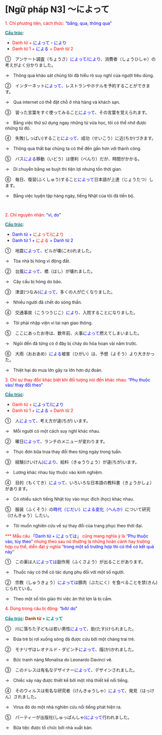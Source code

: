 # [Ngữ pháp N3] ～によって
<div class="entry-content">
<p><span style="color: #ff0000;">1. Chỉ phương tiện, cách thức:</span> <span style="color: #0000ff;">“bằng, qua, thông qua”</span></p>
<p><span style="text-decoration: underline;"><span style="color: #008080;"><strong>Cấu trúc</strong></span></span>:</p>
<ul>
<li><span style="color: #ff0000;">Danh từ + <span style="color: #0000ff;">によって・により</span></span></li>
<li><span style="color: #ff0000;">Danh từ 1 +<span style="color: #0000ff;"> による</span> + Danh từ 2</span></li>
</ul>
<p>①　アンケート調査（ちょうさ）<span style="color: #0000ff;">によって/により</span>、消費者（しょうひしゃ）の考えがよく分かりました。</p>
<p>→　Thông qua khảo sát chúng tôi đã hiểu rõ suy nghĩ của người tiêu dùng.</p>
<p>②　インターネット<span style="color: #0000ff;">によって</span>、レストランやホテルを予約することができます。</p>
<p>→　Qua internet có thể đặt chỗ ở nhà hàng và khách sạn.</p>
<p>③　習った言葉をすぐ使ってみること<span style="color: #0000ff;">によって</span>、その言葉を覚えられます。</p>
<p>→　Bằng việc thử sử dụng ngay những từ vừa học, tôi có thể nhớ được những từ đó.</p>
<p>④　失敗(しっぱい)すること<span style="color: #0000ff;">によって</span>、成功（せいこう）に近(ちか)づきます。</p>
<p>→　Thông qua thất bại chúng ta có thể đến gần hơn với thành công.</p>
<p>⑤　バス<span style="color: #0000ff;">による</span>移動（いどう）は便利（べんり）だが、時間がかかる。</p>
<p>→　Di chuyển bằng xe buýt thì tiện lợi nhưng tốn thời gian.</p>
<p>⑥　毎日、復習(ふくしゅう)すること<span style="color: #0000ff;">によって</span>日本語が上達（じょうたつ）します。</p>
<p>→　Bằng việc luyện tập hàng ngày, tiếng Nhật của tôi đã tiến bộ.</p>

<br/>
</p>
<p><span style="color: #0000ff;"><span style="color: #ff0000;">2. Chỉ nguyên nhân</span>: “vì, do”</span></p>
<p><span style="text-decoration: underline;"><span style="color: #008080;"><strong>Cấu trúc</strong></span></span>:</p>
<ul>
<li><span style="color: #0000ff;">Danh từ +<span style="color: #ff0000;"> によって/により</span></span></li>
<li><span style="color: #0000ff;">Danh từ 1 + <span style="color: #ff0000;">による</span> + Danh từ 2</span></li>
</ul>
<p>①　地震<span style="color: #0000ff;">によって</span>、ビルが壊(こわ)れました。</p>
<p>→　Tòa nhà bị hỏng vì động đất.</p>
<p>②　台風<span style="color: #0000ff;">によって</span>、橋（はし）が壊れました。</p>
<p>→　Cây cầu bị hỏng do bão.</p>
<p>③　津波(つなみ)<span style="color: #0000ff;">によって</span>、多くの人が亡くなりました。</p>
<p>→　Nhiều người đã chết do sóng thần.</p>
<p>④　交通事故（こうつうじこ）<span style="color: #0000ff;">により</span>、入院することになりました。</p>
<p>→　Tôi phải nhập viện vì tai nạn giao thông.</p>
<p>⑤　ここにあったお寺は、数年前、火事<span style="color: #0000ff;">によって</span>燃えてしまいました。</p>
<p>→　Ngôi đền đã từng có ở đây bị cháy do hỏa hoạn vài năm trước.</p>
<p>⑥　大雨（おおあめ）<span style="color: #0000ff;">による</span>被害（ひがい）は、予想（よそう）より大きかった。</p>
<p>→　Thiệt hại do mưa lớn gây ra lớn hơn dự đoán.</p>
<p><span style="color: #ff0000;">3. Chỉ sự thay đổi/ khác biệt khi đối tượng nói đến khác nhau: <span style="color: #0000ff;">“Phụ thuộc vào/ thay đổi theo”</span></span></p>
<p><span style="text-decoration: underline;"><span style="color: #008080;"><strong>Cấu trúc</strong></span></span>:</p>
<ul>
<li><span style="color: #ff0000;">Danh từ + <span style="color: #0000ff;">によって/により</span></span></li>
<li><span style="color: #ff0000;">Danh từ 1 + <span style="color: #0000ff;">による</span> + Danh từ 2</span></li>
</ul>
<p>①　人<span style="color: #0000ff;">によって</span>、考え方が違(ちが) います。</p>
<p>→　Mỗi người có một cách suy nghĩ khác nhau.</p>
<p>②　曜日<span style="color: #0000ff;">によって</span>、ランチのメニューが変わります。</p>
<p>→　Thực đơn bữa trưa thay đổi theo từng ngày trong tuần.</p>
<p>③　経験(けいけん)<span style="color: #0000ff;">により</span>、給料（きゅうりょう）が違(ちが)います。</p>
<p>→　Lương khác nhau tùy thuộc vào kinh nghiệm.</p>
<p>④　目的（もくてき）<span style="color: #0000ff;">によって</span>、いろいろな日本語の教科書（きょうかしょ）があります。</p>
<p>→　Có nhiều sách tiếng Nhật tùy vào mục đích (học) khác nhau.</p>
<p>⑤　服装（ふくそう）の<span style="color: #0000ff;">時代（じだい）による変化（へんか）</span>について研究（けんきゅう）したい。</p>
<p>→　Tôi muốn nghiên cứu về sự thay đổi của trang phục theo thời đại.</p>
<p><span style="color: #ff0000;">*** Mẫu câu <span style="color: #0000ff;">「Danh từ + によっては」</span> cũng mang nghĩa ý là “<span style="color: #0000ff;">Phụ thuộc vào, tùy theo</span>” nhưng theo sau nó thường là những hoàn cảnh hay trường hợp cụ thể, diễn đạt ý nghĩa “<span style="color: #0000ff;">trong một số trường hợp thì có thể có kết quả này</span>“</span></p>
<p>①　この薬は人<span style="color: #0000ff;">によっては</span>副作用（ふくさよう）が出ることがあります。</p>
<p>→　Thuốc này có thể có tác dụng phụ đối với một số người.</p>
<p>②　宗教（しゅうきょう）<span style="color: #0000ff;">によっては</span>豚肉（ぶたにく）を食べることを禁(きん)じられている。</p>
<p>→　Theo một số tôn giáo thì việc ăn thịt lợn là bị cấm.</p>
<p><span style="color: #ff0000;">4. Dùng trong câu bị động:<span style="color: #0000ff;"> “bởi/ do”</span></span></p>
<p><strong><span style="color: #008080;"><span style="text-decoration: underline;">Cấu trúc</span>: <span style="color: #993300;">Danh từ</span> + によって</span></strong></p>
<p>①　川に落ちた子どもは若い男性<span style="color: #0000ff;">によって</span>、助(たす)けられました。</p>
<p>→　Đứa trẻ bị rơi xuống sông đã được cứu bởi một chàng trai trẻ.</p>
<p>②　モナリザはレオナルド・ダビンチ<span style="color: #0000ff;">によって</span>、描(か)かれました。</p>
<p>→　Bức tranh nàng Monalisa do Leonardo Davinci vẽ.</p>
<p>③　このドレスは有名なデザイナー<span style="color: #0000ff;">によって</span>、デザインされました。</p>
<p>→　Chiếc váy này được thiết kế bởi một nhà thiết kế nổi tiếng.</p>
<p>④　そのウィルスは有名な研究者（けんきゅうしゃ）<span style="color: #0000ff;">によって</span>、発見（はっけん）されました。</p>
<p>→　Virus đó do một nhà nghiên cứu nổi tiếng phát hiện ra.</p>
<p>⑤　パーティーが出版社(しゅっぱんしゃ<span style="color: #0000ff;">)によって</span>行われました。</p>
<p>→　Bữa tiệc được tổ chức bởi nhà xuất bản.</p>

</div>